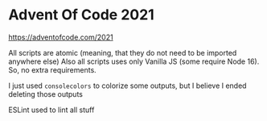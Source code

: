Advent Of Code 2021
===============================

https://adventofcode.com/2021

All scripts are atomic (meaning, that they do not need to be
imported anywhere else)
Also all scripts uses only Vanilla JS (some require Node 16).
So, no extra requirements.

I just used `consolecolors` to colorize some outputs, but I believe
I ended deleting those outputs

ESLint used to lint all stuff
